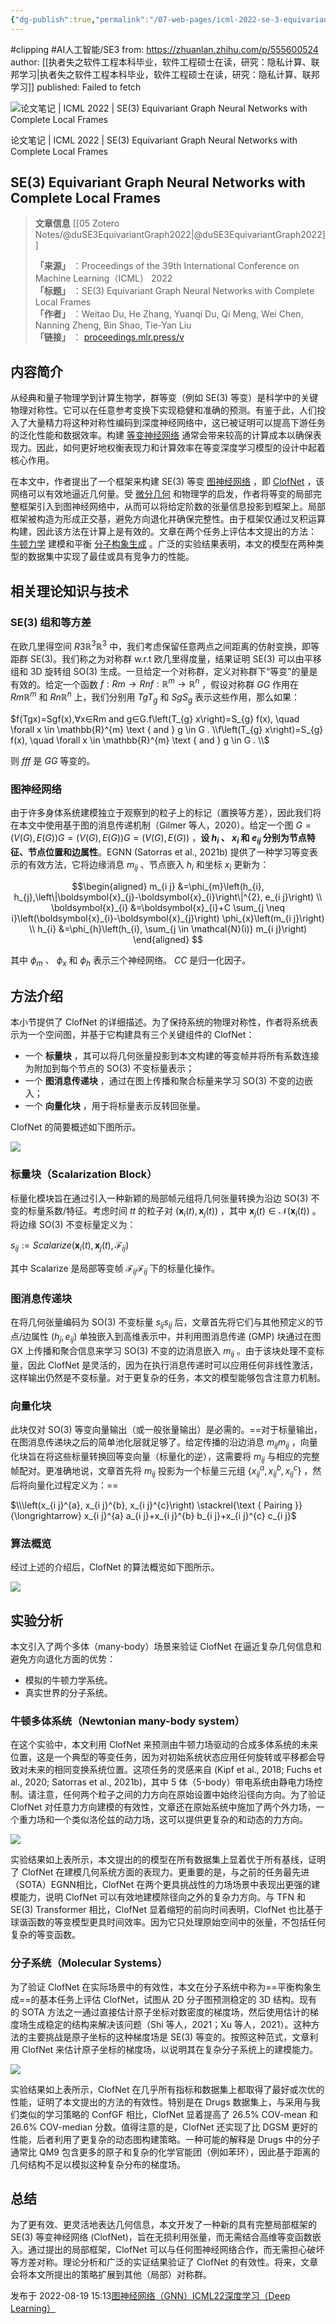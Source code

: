 ```yaml
---
{"dg-publish":true,"permalink":"/07-web-pages/icml-2022-se-3-equivariant-graph-neural-networks-with-complete-local-frames-2025-07-03-t215845-0800/","title":"论文笔记 | ICML  2022 | SE(3) Equivariant Graph Neural Networks with Complete Local Frames","noteIcon":"","created":"2025-07-03","updated":"2025-07-03T22:18"}
---
```


#clipping #AI人工智能/SE3 
from: https://zhuanlan.zhihu.com/p/555600524
author: [[执者失之软件工程本科毕业，软件工程硕士在读，研究：隐私计算、联邦学习\|执者失之软件工程本科毕业，软件工程硕士在读，研究：隐私计算、联邦学习]]
published: 
Failed to fetch

![论文笔记 | ICML  2022 | SE(3) Equivariant Graph Neural Networks with Complete Local Frames](https://pic1.zhimg.com/70/v2-be44dd257aa82a737de81c9786357f70_1440w.avis?source=172ae18b&biz_tag=Post)

论文笔记 | ICML 2022 | SE(3) Equivariant Graph Neural Networks with Complete Local Frames

## SE(3) Equivariant Graph Neural Networks with Complete Local Frames

> **文章信息**  [[05 Zotero Notes/@duSE3EquivariantGraph2022\|@duSE3EquivariantGraph2022]]
>   
> **「来源」** ：Proceedings of the 39th International Conference on Machine Learning（ICML） 2022  
> **「标题」** ：SE(3) Equivariant Graph Neural Networks with Complete Local Frames  
> **「作者」** ：Weitao Du, He Zhang, Yuanqi Du, Qi Meng, Wei Chen, Nanning Zheng, Bin Shao, Tie-Yan Liu  
> **「链接」** ： [proceedings.mlr.press/v](https://link.zhihu.com/?target=https%3A//proceedings.mlr.press/v162/du22e.html)  

## 内容简介

从经典和量子物理学到计算生物学，群等变（例如 SE(3) 等变）是科学中的关键物理对称性。它可以在任意参考变换下实现稳健和准确的预测。有鉴于此，人们投入了大量精力将这种对称性编码到深度神经网络中，这已被证明可以提高下游任务的泛化性能和数据效率。构建 [等变神经网络](https://zhida.zhihu.com/search?content_id=211599404&content_type=Article&match_order=1&q=%E7%AD%89%E5%8F%98%E7%A5%9E%E7%BB%8F%E7%BD%91%E7%BB%9C&zhida_source=entity) 通常会带来较高的计算成本以确保表现力。因此，如何更好地权衡表现力和计算效率在等变深度学习模型的设计中起着核心作用。

在本文中，作者提出了一个框架来构建 SE(3) 等变 [图神经网络](https://zhida.zhihu.com/search?content_id=211599404&content_type=Article&match_order=1&q=%E5%9B%BE%E7%A5%9E%E7%BB%8F%E7%BD%91%E7%BB%9C&zhida_source=entity) ，即 [ClofNet](https://zhida.zhihu.com/search?content_id=211599404&content_type=Article&match_order=1&q=ClofNet&zhida_source=entity) ，该网络可以有效地逼近几何量。受 [微分几何](https://zhida.zhihu.com/search?content_id=211599404&content_type=Article&match_order=1&q=%E5%BE%AE%E5%88%86%E5%87%A0%E4%BD%95&zhida_source=entity) 和物理学的启发，作者将等变的局部完整框架引入到图神经网络中，从而可以将给定阶数的张量信息投影到框架上。局部框架被构造为形成正交基，避免方向退化并确保完整性。由于框架仅通过叉积运算构建，因此该方法在计算上是有效的。文章在两个任务上评估本文提出的方法： [牛顿力学](https://zhida.zhihu.com/search?content_id=211599404&content_type=Article&match_order=1&q=%E7%89%9B%E9%A1%BF%E5%8A%9B%E5%AD%A6&zhida_source=entity) 建模和平衡 [分子构象生成](https://zhida.zhihu.com/search?content_id=211599404&content_type=Article&match_order=1&q=%E5%88%86%E5%AD%90%E6%9E%84%E8%B1%A1%E7%94%9F%E6%88%90&zhida_source=entity) 。广泛的实验结果表明，本文的模型在两种类型的数据集中实现了最佳或具有竞争力的性能。

## 相关理论知识与技术

### SE(3) 组和等方差

在欧几里得空间 $R3\mathbb{R}^{3}\mathbb{R}^{3}$ 中，我们考虑保留任意两点之间距离的仿射变换，即等距群 SE(3)。我们称之为对称群 w.r.t 欧几里得度量，结果证明 SE(3) 可以由平移组和 3D 旋转组 SO(3) 生成。一旦给定一个对称群，定义对称群下“等变”的量是有效的。给定一个函数 $f:Rm→Rnf: \mathbb{R}^{m} \rightarrow \mathbb{R}^{n}$ ，假设对称群 $GG$ 作用在 $Rm\mathbb{R}^{m}$ 和 $Rn\mathbb{R}^{n}$ 上，我们分别用 $TgT_{g}$ 和 $SgS_{g}$ 表示这些作用，那么如果：

$f(Tgx)=Sgf(x),∀x∈Rm and g∈G.f\left(T_{g} x\right)=S_{g} f(x), \quad \forall x \in \mathbb{R}^{m} \text { and } g \in G . \\f\left(T_{g} x\right)=S_{g} f(x), \quad \forall x \in \mathbb{R}^{m} \text { and } g \in G . \\$

则 $fff$ 是 $GG$ 等变的。

### 图神经网络

由于许多身体系统建模独立于观察到的粒子上的标记（置换等方差），因此我们将在本文中使用基于图的消息传递机制（Gilmer 等人，2020）。给定一个图 $G=(V(G),E(G))G=(V(G), E(G))G=(V(G), E(G))$ ，**设 $h_i$ 、 $x_i$ 和 $e_{ij}$ 分别为节点特征、节点位置和边属性**。EGNN (Satorras et al., 2021b) 提供了一种学习等变表示的有效方法，它将边缘消息 $m_{ij}$ 、节点嵌入 $h_i$ 和坐标 $x_i$ 更新为：

$$\begin{aligned} m_{i j} &=\phi_{m}\left(h_{i}, h_{j},\left\|\boldsymbol{x}_{j}-\boldsymbol{x}_{i}\right\|^{2}, e_{i j}\right) \\ \boldsymbol{x}_{i} &=\boldsymbol{x}_{i}+C \sum_{j \neq i}\left(\boldsymbol{x}_{i}-\boldsymbol{x}_{j}\right) \phi_{x}\left(m_{i j}\right) \\ h_{i} &=\phi_{h}\left(h_{i}, \sum_{j \in \mathcal{N}(i)} m_{i j}\right) \end{aligned} $$

其中 $\phi_{m}$ 、 $\phi_{x}$ 和 $\phi_{h}$ 表示三个神经网络。 $CC$ 是归一化因子。

## 方法介绍

本小节提供了 ClofNet 的详细描述。为了保持系统的物理对称性，作者将系统表示为一个空间图，并基于它构建具有三个关键组件的 ClofNet：

- 一个 **标量块** ，其可以将几何张量投影到本文构建的等变帧并将所有系数连接为附加到每个节点的 SO(3) 不变标量表示；
- 一个 **图消息传递块** ，通过在图上传播和聚合标量来学习 SO(3) 不变的边嵌入；
- 一个 **向量化块** ，用于将标量表示反转回张量。

ClofNet 的简要概述如下图所示。

![](https://pic1.zhimg.com/v2-8d062b1655b248adb86c80e08d5465fc_1440w.jpg)

  

### 标量块（Scalarization Block）

标量化模块旨在通过引入一种新颖的局部帧元组将几何张量转换为沿边 SO(3) 不变的标量系数/特征。考虑时间 $tt$ 的粒子对 $(\boldsymbol{x}_i(t), \boldsymbol{x}_j(t))$ ，其中 $\boldsymbol{x}_{j}(t) \in \mathcal{N}\left(\boldsymbol{x}_{i}(t)\right)$ 。 将边缘 SO(3) 不变标量定义为：

$s_{ij} := Scalarize(\boldsymbol{x}_i(t), \boldsymbol{x}_j(t), \mathcal{F}_{i j})$

其中 Scalarize 是局部等变帧 $\mathcal{F}_{i j}\mathcal{F}_{i j}$ 下的标量化操作。

### 图消息传递块

在将几何张量编码为 SO(3) 不变标量 $s_{ij}s_{ij}$ 后，文章首先将它们与其他预定义的节点/边属性 $(h_j, e_{ij})$ 单独嵌入到高维表示中，并利用图消息传递 (GMP) 块通过在图 GX 上传播和聚合信息来学习 SO(3) 不变的边消息嵌入 $m_{ij}$ 。由于该块处理不变标量，因此 ClofNet 是灵活的，因为在执行消息传递时可以应用任何非线性激活，这样输出仍然是不变标量。对于更复杂的任务，本文的模型能够包含注意力机制。

### 向量化块

此块仅对 SO(3) 等变向量输出（或一般张量输出）是必需的。==对于标量输出，在图消息传递块之后的简单池化层就足够了。给定传播的沿边消息 $m_{ij}m_{ij}$ ，向量化块旨在将这些标量转换回等变向量（标量化的逆），这需要将 $m_{ij}$ 与相应的完整帧配对。更准确地说，文章首先将 $m_{ij}$ 投影为一个标量三元组 $\left\{x_{i j}^{a}, x_{i j}^{b}, x_{i j}^{c}\right\}$ ，然后将向量化过程定义为：==

$\\\left(x_{i j}^{a}, x_{i j}^{b}, x_{i j}^{c}\right) \stackrel{\text { Pairing }}{\longrightarrow} x_{i j}^{a} a_{i j}+x_{i j}^{b} b_{i j}+x_{i j}^{c} c_{i j}$

### 算法概览

经过上述的介绍后，ClofNet 的算法概览如下图所示。

![](https://pica.zhimg.com/v2-0cdd519292e9d6d538a44e7ce122e018_1440w.jpg)

  

## 实验分析

本文引入了两个多体（many-body）场景来验证 ClofNet 在逼近复杂几何信息和避免方向退化方面的优势：

- 模拟的牛顿力学系统。
- 真实世界的分子系统。

### 牛顿多体系统（Newtonian many-body system）

在这个实验中，本文利用 ClofNet 来预测由牛顿力场驱动的合成多体系统的未来位置，这是一个典型的等变任务，因为对初始系统状态应用任何旋转或平移都会导致对未来的相同变换系统位置。这项任务的灵感来自 (Kipf et al., 2018; Fuchs et al., 2020; Satorras et al., 2021b)，其中 5 体（5-body）带电系统由静电力场控制。请注意，任何两个粒子之间的力方向在原始设置中始终沿径向方向。为了验证 ClofNet 对任意力方向建模的有效性，文章还在原始系统中施加了两个外力场，一个重力场和一个类似洛伦兹的动力场，这可以提供更复杂的和动态的力方向。

![](https://pic2.zhimg.com/v2-bba8ff9b57e94aacb74166cb053eeeeb_1440w.jpg)

实验结果如上表所示，本文提出的的模型在所有数据集上显着优于所有基线，证明了 ClofNet 在建模几何系统方面的表现力。更重要的是，与之前的任务最先进（SOTA）EGNN相比，ClofNet 在两个更具挑战性的力场场景中表现出更强的建模能力，说明 ClofNet 可以有效地建模除径向之外的复杂力方向。与 TFN 和 SE(3) Transformer 相比，ClofNet 显着缩短的前向时间表明，ClofNet 也比基于球谐函数的等变模型更具时间效率。因为它只处理原始空间中的张量，不包括任何复杂的等变函数。

### 分子系统（Molecular Systems）

为了验证 ClofNet 在实际场景中的有效性，本文在分子系统中称为==平衡构象生成==的基本任务上评估 ClofNet，试图从 2D 分子图预测稳定的 3D 结构。现有的 SOTA 方法之一通过直接估计原子坐标对数密度的梯度场，然后使用估计的梯度场生成稳定的结构来解决该问题（Shi 等人，2021；Xu 等人，2021）。这种方法的主要挑战是原子坐标的这种梯度场是 SE(3) 等变的。按照这种范式，文章利用 ClofNet 来估计原子坐标的梯度场，以说明其在复杂分子系统上的建模能力。

![](https://picx.zhimg.com/v2-6874ce8164c79c0df558c7ac2160dcc1_1440w.jpg)

实验结果如上表所示，ClofNet 在几乎所有指标和数据集上都取得了最好或次优的性能，证明了本文提出的方法的有效性。特别是在 Drugs 数据集上，与采用与我们类似的学习策略的 ConfGF 相比，ClofNet 显着提高了 26.5% COV-mean 和 26.6% COV-median 分数。值得注意的是，ClofNet 还实现了比 DGSM 更好的性能，后者利用了更复杂的动态图构建策略。一种可能的解释是 Drugs 中的分子通常比 QM9 包含更多的原子和复杂的化学官能团（例如苯环），因此基于距离的几何结构不足以模拟这种复杂分布的梯度场。

## 总结

为了更有效、更灵活地表达几何信息，本文开发了一种新的具有完整局部框架的 SE(3) 等变神经网络 (ClofNet)，旨在无损利用张量，而无需结合高维等变函数嵌入。通过提出的局部框架，ClofNet 可以与任何图神经网络合作，而无需担心破坏等方差对称。理论分析和广泛的实证结果验证了 ClofNet 的有效性。将来，文章会将本文所提出的策略扩展到其他（局部）对称群。

发布于 2022-08-19 15:13[图神经网络（GNN）](https://www.zhihu.com/topic/20747184)[ICML22](https://www.zhihu.com/topic/25559103)[深度学习（Deep Learning）](https://www.zhihu.com/topic/19813032)